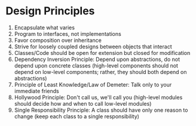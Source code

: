 # Design Principles

1. Encapsulate what varies
1. Program to interfaces, not implementations
1. Favor composition over inheritance
1. Strive for loosely coupled designs between objects that interact
1. Classes/Code should be open for extension but closed for modification
1. Dependency Inversion Principle: Depend upon abstractions, do not depend upon concrete classes (high-level components should not depend on low-level components; rather, they should both depend on abstractions)
1. Principle of Least Knowledge/Law of Demeter: Talk only to your immediate friends
1. Hollywood Principle: Don't call us, we'll call you (high-level modules should decide how and when to call low-level modules)
1. Single Responsibility Principle: A class should have only one reason to change (keep each class to a single responsibility)
